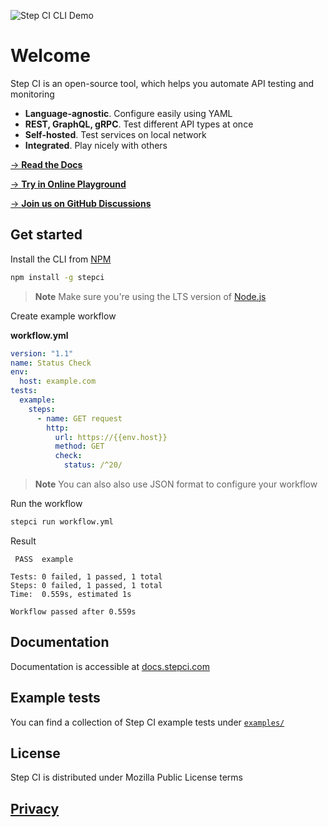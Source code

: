![Step CI CLI Demo](https://i.imgur.com/QgC0cRr.gif)

# Welcome

Step CI is an open-source tool, which helps you automate API testing and monitoring

- **Language-agnostic**. Configure easily using YAML
- **REST, GraphQL, gRPC**. Test different API types at once
- **Self-hosted**. Test services on local network
- **Integrated**. Play nicely with others

[→ **Read the Docs**](https://docs.stepci.com)

[→ **Try in Online Playground**](https://stepci.com)

[→ **Join us on GitHub Discussions**](https://github.com/stepci/stepci/discussions)

## Get started
Install the CLI from [NPM](https://www.npmjs.com/package/stepci)

```sh
npm install -g stepci
```

> **Note**
> Make sure you're using the LTS version of [Node.js](https://nodejs.org/en/)

Create example workflow

**workflow.yml**

```yaml
version: "1.1"
name: Status Check
env:
  host: example.com
tests:
  example:
    steps:
      - name: GET request
        http:
          url: https://{{env.host}}
          method: GET
          check:
            status: /^20/
```

> **Note**
> You can also also use JSON format to configure your workflow

Run the workflow

```sh
stepci run workflow.yml
```

Result

```
 PASS  example

Tests: 0 failed, 1 passed, 1 total
Steps: 0 failed, 1 passed, 1 total
Time:  0.559s, estimated 1s

Workflow passed after 0.559s
```

## Documentation

Documentation is accessible at [docs.stepci.com](https://docs.stepci.com)

## Example tests

You can find a collection of Step CI example tests under [`examples/`](examples/)

## License

Step CI is distributed under Mozilla Public License terms

## [Privacy](https://docs.stepci.com/legal/privacy)
